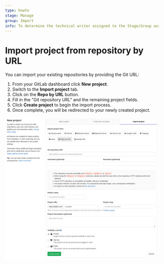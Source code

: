 ```yaml
---
type: howto
stage: Manage
group: Import
info: To determine the technical writer assigned to the Stage/Group associated with this page, see https://about.gitlab.com/handbook/engineering/ux/technical-writing/#assignments
---
```


# Import project from repository by URL

You can import your existing repositories by providing the Git URL:

<!-- vale gitlab.Spelling = NO -->
<!-- vale gitlab.SubstitutionWarning = NO -->

1. From your GitLab dashboard click **New project**.
1. Switch to the **Import project** tab.
1. Click on the **Repo by URL** button.
1. Fill in the "Git repository URL" and the remaining project fields.
1. Click **Create project** to begin the import process.
1. Once complete, you will be redirected to your newly created project.

<!-- vale gitlab.Spelling = YES -->
<!-- vale gitlab.SubstitutionWarning = YES -->

![Import project by repository URL](img/import_projects_from_repo_url.png)
